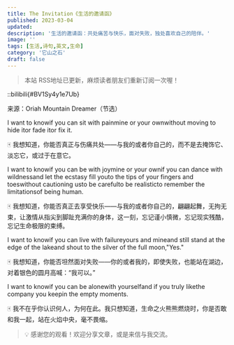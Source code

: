 ```yaml
---
title: The Invitation《生活的邀请函》
published: 2023-03-04
updated: 
description: '生活的邀请函：共处痛苦与快乐，面对失败，独处喜欢自己的陪伴。'
image: ''
tags: [生活,诗句,英文,生命]
category: '它山之石'
draft: false
---
```


> 本站 RSS地址已更新，麻烦读者朋友们重新订阅一次喔！

::bilibili{#BV1Sy4y1e7Ub}

来源：Oriah Mountain Dreamer（节选）

I want to knowif you can sit with painmine or your ownwithout moving to hide itor fade itor fix it.


🀄 我想知道，你能否真正与伤痛共处——与我的或者你自己的，而不是去掩饰它、淡忘它，或过于在意它。



I want to knowif you can be with joymine or your ownif you can dance with wildnessand let the ecstasy fill youto the tips of your fingers and toeswithout cautioning usto be carefulto be realisticto remember the limitationsof being human.


🀄 我想知道，你能否真正去享受快乐——与我的或者你自己的，翩翩起舞，无拘无束，让激情从指尖到脚趾充满你的身体，这一刻，忘记谨小慎微，忘记现实残酷，忘记生命极限的束缚。



I want to knowif you can live with failureyours and mineand still stand at the edge of the lakeand shout to the silver of the full moon,"Yes."


🀄 我想知道，你能否坦然面对失败——你的或者我的，即使失败，也能站在湖边，对着银色的圆月高喊：“我可以。”



I want to knowif you can be alonewith yourselfand if you truly likethe company you keepin the empty moments.


🀄 我不在乎你认识何人，为何在此。我只想知道，生命之火熊熊燃烧时，你是否敢和我一起，站在火焰中央，毫不畏缩。


> 💡 感谢您的观看！欢迎分享文章，或是来信与我交流。

